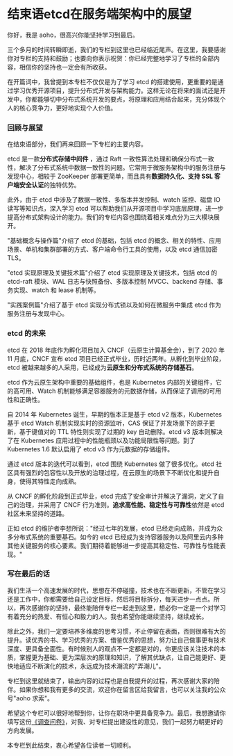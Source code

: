 # 结束语etcd在服务端架构中的展望

你好，我是 aoho，很高兴你能坚持学习到最后。

三个多月的时间转瞬即逝，我们的专栏到这里也已经临近尾声。在这里，我要感谢你对专栏的支持和鼓励；也要向你表示祝贺：你已经完整地学习了专栏的全部内容，相信你的坚持也一定会有所收获。

在开篇词中，我曾提到本专栏不仅仅是为了学习 etcd 的搭建使用，更重要的是通过学习优秀开源项目，提升分布式开发与架构能力。这样无论在将来的面试还是开发中，你都能够切中分布式系统开发的要点，将原理和应用结合起来，充分体现个人的核心竞争力，更好地实现个人价值。

### 回顾与展望

在结束语部分，我们再来回顾一下专栏的主要内容。

etcd 是一款**分布式存储中间件** ，通过 Raft 一致性算法处理和确保分布式一致性，解决了分布式系统中数据一致性的问题。它常用于微服务架构中的服务注册与发现中心，相较于 ZooKeeper 部署更简单，而且具有**数据持久化、支持 SSL 客户端安全认证**的独特优势。

此外，由于 etcd 中涉及了数据一致性、多版本并发控制、watch 监控、磁盘 IO 读写等知识点，深入学习 etcd 可以帮助我们从开源项目中学习底层原理，进一步提高分布式架构设计的能力。我们的专栏内容也围绕着相关难点分为三大模块展开。

"基础概念与操作篇"介绍了 etcd 的基础，包括 etcd 的概念、相关的特性、应用场景、单机和集群部署的方式、客户端命令行工具的使用，以及 etcd 通信加密 TLS。

"etcd 实现原理及关键技术篇"介绍了 etcd 实现原理及关键技术，包括 etcd 的 etcd-raft 模块、WAL 日志与快照备份、多版本控制 MVCC、backend 存储、事务实现、watch 和 lease 机制等。

"实践案例篇"介绍了基于 etcd 实现分布式锁以及如何在微服务中集成 etcd 作为服务注册与发现中心。

### etcd 的未来

etcd 在 2018 年底作为孵化项目加入 CNCF（云原生计算基金会），到了 2020 年 11 月底，CNCF 宣布 etcd 项目已经正式毕业，历时近两年。从孵化到毕业阶段，etcd 被越来越多的人采用，已经成为**云原生和分布式系统的存储基石**。

etcd 作为云原生架构中重要的基础组件，也是 Kubernetes 内部的关键组件，它的高可用、Watch 机制能够满足容器服务的元数据存储，从而保证了调用的可用性和正确性。

自 2014 年 Kubernetes 诞生，早期的版本正是基于 etcd v2 版本，Kubernetes 基于 etcd Watch 机制实现实时的资源监听，CAS 保证了并发场景下的原子更新，基于键值对的 TTL 特性则实现了过期的 key 自动删除。etcd v3 版本则解决了在 Kubernetes 应用过程中的性能瓶颈以及功能局限性等问题。到了 Kubernetes 1.6 默认启用了 etcd v3 作为元数据的存储组件。

通过 etcd 版本的迭代可以看到，etcd 围绕 Kubernetes 做了很多优化。etcd 社区具有强烈的包容性以及开放的治理过程，在云原生的场景下不断优化和提升自身，使得其特性走向成熟。

从 CNCF 的孵化阶段到正式毕业，etcd 完成了安全审计并解决了漏洞，定义了自己的治理，并采用了 CNCF 行为准则。**追求高性能、稳定性与可靠性**依然是 etcd 社区未来坚持的道路。

正如 etcd 的维护者李想所说："经过七年的发展，etcd 已经走向成熟，并成为众多分布式系统的重要基石。如今的 etcd 已经成为支持容器服务以及阿里云内多种其他关键服务的核心要素。我们期待着能够进一步提高其稳定性、可靠性与性能表现。"

### 写在最后的话

我们生活一个高速发展的时代，思想在不停碰撞，技术也在不断更新，不管在学习还是工作中，你都需要给自己设定目标，然后将目标拆分，每天进步一点点。所以，再次感谢你的坚持，最终能陪伴专栏一起走到这里，想必你一定是一个对学习有着充分的热爱、有恒心和毅力的人。我也希望你能继续坚持，继续成长。

除此之外，我们一定要培养多维度的思考习惯，不止停留在表面，否则很难有大的提升。读优秀的书、学习优秀的方案、借鉴优秀的思想，努力让自己做事更有技术深度、更具备全面性。有时候别人的观点不一定都是对的，你更应该关注技术的本质，掌握更为基础、更为深层次的原理和知识，了解其优缺点，让自己能更好、更快地适应不断演化的技术，永远成为技术潮流的"弄潮儿"。

专栏到这里就结束了，输出内容的过程也是自我提升的过程，再次感谢大家的陪伴。如果你想和我有更多的交流，欢迎你在留言区给我留言，也可以关注我的公众号"aoho 求索"。

希望这个专栏可以很好地帮到你，让你在职场中更具备竞争力。最后，我想邀请你填写这份[《调查问卷》](https://wj.qq.com/s2/8290866/69c0?fileGuid=xxQTRXtVcqtHK6j8)，对我、对专栏提出建设性的意见，我们一起努力朝更好的方向发展。

本专栏到此结束，衷心希望各位读者一切顺利。

